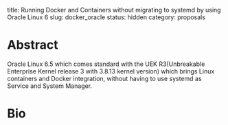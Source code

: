 title: Running Docker and Containers without migrating to systemd by using Oracle Linux 6
slug: docker_oracle
status: hidden
category: proposals

# Abstract

Oracle Linux 6.5 which comes standard with the UEK R3(Unbreakable
Enterprise Kernel release 3 with 3.8.13 kernel version) which brings Linux
containers and Docker integration, without having to use systemd as Service and System Manager.

# Bio
